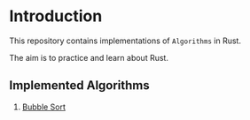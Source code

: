 # Introduction

This repository contains implementations of `Algorithms` in Rust.

The aim is to practice and learn about Rust.

## Implemented Algorithms

1. [Bubble Sort](https://www.w3schools.com/dsa/dsa_algo_bubblesort.php)
